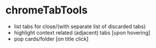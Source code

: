 # chromeTabTools
- list tabs for close/(with separate list of discarded tabs)
- highlight context related (adjacent) tabs [upon hovering]
- pop cards/folder [on title click]

